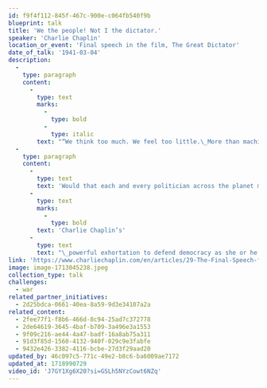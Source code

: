 ```yaml
---
id: f9f4f112-845f-467c-900e-c064fb540f9b
blueprint: talk
title: 'We the people! Not I the dictator.'
speaker: 'Charlie Chaplin'
location_or_event: 'Final speech in the film, The Great Dictator'
date_of_talk: '1941-03-04'
description:
  -
    type: paragraph
    content:
      -
        type: text
        marks:
          -
            type: bold
          -
            type: italic
        text: "“We think too much. We feel too little.\_More than machines, we need\_humanity!”"
  -
    type: paragraph
    content:
      -
        type: text
        text: 'Would that each and every politician across the planet might well absorb '
      -
        type: text
        marks:
          -
            type: bold
        text: 'Charlie Chaplin’s'
      -
        type: text
        text: "\_powerful exhortation to defend democracy as she or he seeks to parse truth from falsehood, to put principle over personal gain, we the people over I the dictator. "
link: 'https://www.charliechaplin.com/en/articles/29-The-Final-Speech-from-The-Great-Dictator-'
image: image-1713045238.jpeg
collection_type: talk
challenges:
  - war
related_partner_initiatives:
  - 2d25bdca-0661-40ea-8a59-9d3e34107a2a
related_content:
  - 2fee77f1-f8b6-466d-8c94-25ad7c372778
  - 2de64619-3645-4baf-b709-3a496e3a1553
  - 9f09c216-ae44-4a47-badf-16a8ab75a311
  - 91d3f85d-1560-4132-940f-029c9e3fabfe
  - 9432e426-3382-4116-bcbe-27d3f29aad20
updated_by: 46c097c5-771c-49e2-b8c6-ba6009ae7172
updated_at: 1718990729
video_id: 'J7GY1Xg6X20?si=GSLh5NYzCowt6NZq'
---
```

